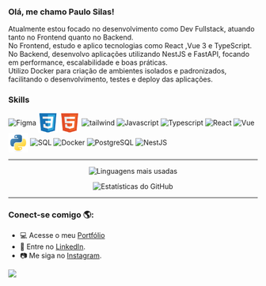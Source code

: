 
### Olá, me chamo Paulo Silas!

 Atualmente estou focado no desenvolvimento como Dev Fullstack, atuando tanto no Frontend quanto no Backend. <br>
 No Frontend, estudo e aplico tecnologias como React ,Vue 3 e TypeScript. <br>
 No Backend, desenvolvo aplicações utilizando NestJS e FastAPI, focando em performance, escalabilidade e boas práticas. <br>
 Utilizo Docker para criação de ambientes isolados e padronizados, facilitando o desenvolvimento, testes e deploy das aplicações. <br>

### Skills

<div>
  <img src="https://i.pinimg.com/originals/a5/58/b4/a558b426cb8973523f37bbed94cf0f09.png" alt="Figma" width="40" height="40" align="center" />
  <img src="https://raw.githubusercontent.com/devicons/devicon/master/icons/css3/css3-original.svg" alt="CSS" width="40"  height="40" align="center" />
  <img src="https://raw.githubusercontent.com/devicons/devicon/master/icons/html5/html5-original.svg" alt="HTML" width="40" height="40" align="center" />
  <img src="https://cdn.jsdelivr.net/gh/devicons/devicon@latest/icons/tailwindcss/tailwindcss-original.svg" alt="tailwind" width="40" height="40" align="center"/>
  <img src="https://tadeuesteves.files.wordpress.com/2014/01/javascript-logo.png" alt="Javascript" width="40" height="40" align="center" />
  <img src="https://cdn.jsdelivr.net/gh/devicons/devicon@latest/icons/typescript/typescript-original.svg" alt="Typescript"  width="40" height="40" align="center"/>
  <img src="https://cdn.jsdelivr.net/gh/devicons/devicon@latest/icons/react/react-original.svg" alt="React" width="40" height="40" align="center" />
  <img src="https://cdn.jsdelivr.net/gh/devicons/devicon@latest/icons/vuejs/vuejs-original.svg" alt="Vue" width="40" height="40" align="center" />
  <img src="https://raw.githubusercontent.com/devicons/devicon/master/icons/python/python-original.svg" alt="Python" width="40" height="40" align="center" />
  <img src="https://cdn.jsdelivr.net/gh/devicons/devicon@latest/icons/azuresqldatabase/azuresqldatabase-original.svg" alt="SQL" width="40" height="40" align="center" />
 <img src="https://cdn.jsdelivr.net/gh/devicons/devicon@latest/icons/docker/docker-original.svg" alt="Docker" width="40" height="40" align="center" />
 <img src="https://cdn.jsdelivr.net/gh/devicons/devicon@latest/icons/postgresql/postgresql-original.svg" alt="PostgreSQL" width="40" height="40" align="center" />
 <img src="https://nestjs.com/img/logo-small.svg" alt="NestJS" width="40" height="40" align="center" />
</div>

<hr/>

  <div align="center">

  <!-- Gráfico de Linguagens -->
  <img 
    src="https://github-readme-stats.vercel.app/api/top-langs/?username=paulosilas99&layout=compact&theme=tokyonight&langs_count=8&hide_progress=true" 
    alt="Linguagens mais usadas" 
    height="200"
  />

  <!-- Estatísticas do GitHub -->
  <img 
    src="https://github-readme-stats.vercel.app/api?username=paulosilas99&show_icons=true&theme=tokyonight&include_all_commits=true&count_private=true" 
    alt="Estatísticas do GitHub" 
    height="200"
  />

</div>
  
<hr/>

### Conect-se comigo 🌎:

- 💻 Acesse o meu <a href="https://paulosilas99.github.io/meuportfolio/](https://frontend-six-blue.vercel.app/">Portfólio</a>
- 💼 Entre no <a href="https://www.linkedin.com/in/paulo-silas-sodré-fonseca/">LinkedIn</a>.
- 📷 Me siga no <a href="https://www.instagram.com/paulosilas.sf/">Instagram</a>.

![](https://komarev.com/ghpvc/?username=paulosilas99&color=blue&style=plastic&label=Visualiza%C3%A7%C3%B5es)
